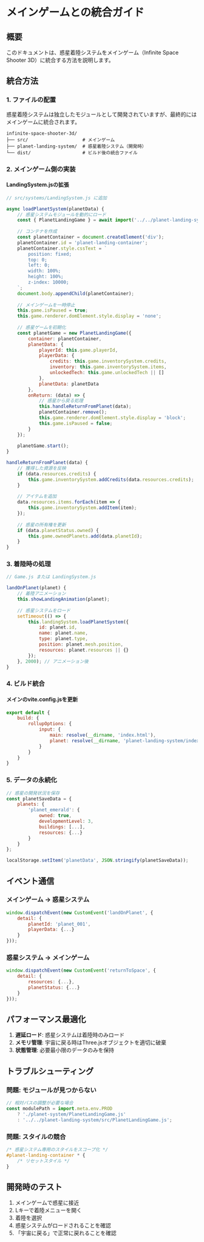 # メインゲームとの統合ガイド

## 概要
このドキュメントは、惑星着陸システムをメインゲーム（Infinite Space Shooter 3D）に統合する方法を説明します。

## 統合方法

### 1. ファイルの配置
惑星着陸システムは独立したモジュールとして開発されていますが、最終的にはメインゲームに統合されます。

```
infinite-space-shooter-3d/
├── src/                    # メインゲーム
├── planet-landing-system/  # 惑星着陸システム（開発時）
└── dist/                   # ビルド後の統合ファイル
```

### 2. メインゲーム側の実装

#### LandingSystem.jsの拡張
```javascript
// src/systems/LandingSystem.js に追加

async loadPlanetSystem(planetData) {
    // 惑星システムモジュールを動的にロード
    const { PlanetLandingGame } = await import('../../planet-landing-system/src/PlanetLandingGame.js');
    
    // コンテナを作成
    const planetContainer = document.createElement('div');
    planetContainer.id = 'planet-landing-container';
    planetContainer.style.cssText = `
        position: fixed;
        top: 0;
        left: 0;
        width: 100%;
        height: 100%;
        z-index: 10000;
    `;
    document.body.appendChild(planetContainer);
    
    // メインゲームを一時停止
    this.game.isPaused = true;
    this.game.renderer.domElement.style.display = 'none';
    
    // 惑星ゲームを初期化
    const planetGame = new PlanetLandingGame({
        container: planetContainer,
        planetData: {
            playerId: this.game.playerId,
            playerData: {
                credits: this.game.inventorySystem.credits,
                inventory: this.game.inventorySystem.items,
                unlockedTech: this.game.unlockedTech || []
            },
            planetData: planetData
        },
        onReturn: (data) => {
            // 惑星から戻る処理
            this.handleReturnFromPlanet(data);
            planetContainer.remove();
            this.game.renderer.domElement.style.display = 'block';
            this.game.isPaused = false;
        }
    });
    
    planetGame.start();
}

handleReturnFromPlanet(data) {
    // 獲得した資源を反映
    if (data.resources.credits) {
        this.game.inventorySystem.addCredits(data.resources.credits);
    }
    
    // アイテムを追加
    data.resources.items.forEach(item => {
        this.game.inventorySystem.addItem(item);
    });
    
    // 惑星の所有権を更新
    if (data.planetStatus.owned) {
        this.game.ownedPlanets.add(data.planetId);
    }
}
```

### 3. 着陸時の処理

```javascript
// Game.js または LandingSystem.js

landOnPlanet(planet) {
    // 着陸アニメーション
    this.showLandingAnimation(planet);
    
    // 惑星システムをロード
    setTimeout(() => {
        this.landingSystem.loadPlanetSystem({
            id: planet.id,
            name: planet.name,
            type: planet.type,
            position: planet.mesh.position,
            resources: planet.resources || {}
        });
    }, 2000); // アニメーション後
}
```

### 4. ビルド統合

#### メインのvite.config.jsを更新
```javascript
export default {
    build: {
        rollupOptions: {
            input: {
                main: resolve(__dirname, 'index.html'),
                planet: resolve(__dirname, 'planet-landing-system/index.html')
            }
        }
    }
}
```

### 5. データの永続化

```javascript
// 惑星の開発状況を保存
const planetSaveData = {
    planets: {
        'planet_emerald': {
            owned: true,
            developmentLevel: 3,
            buildings: [...],
            resources: {...}
        }
    }
};

localStorage.setItem('planetData', JSON.stringify(planetSaveData));
```

## イベント通信

### メインゲーム → 惑星システム
```javascript
window.dispatchEvent(new CustomEvent('landOnPlanet', {
    detail: {
        planetId: 'planet_001',
        playerData: {...}
    }
}));
```

### 惑星システム → メインゲーム
```javascript
window.dispatchEvent(new CustomEvent('returnToSpace', {
    detail: {
        resources: {...},
        planetStatus: {...}
    }
}));
```

## パフォーマンス最適化

1. **遅延ロード**: 惑星システムは着陸時のみロード
2. **メモリ管理**: 宇宙に戻る時はThree.jsオブジェクトを適切に破棄
3. **状態管理**: 必要最小限のデータのみを保持

## トラブルシューティング

### 問題: モジュールが見つからない
```javascript
// 相対パスの調整が必要な場合
const modulePath = import.meta.env.PROD 
    ? './planet-system/PlanetLandingGame.js'
    : '../../planet-landing-system/src/PlanetLandingGame.js';
```

### 問題: スタイルの競合
```css
/* 惑星システム専用のスタイルをスコープ化 */
#planet-landing-container * {
    /* リセットスタイル */
}
```

## 開発時のテスト

1. メインゲームで惑星に接近
2. Lキーで着陸メニューを開く
3. 着陸を選択
4. 惑星システムがロードされることを確認
5. 「宇宙に戻る」で正常に戻れることを確認
